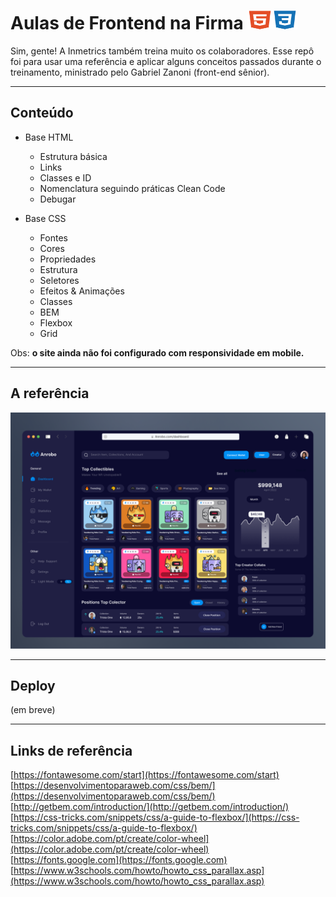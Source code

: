 # Aulas de Frontend na Firma  <img alt="logo html5" height="30" width="40" src="https://raw.githubusercontent.com/devicons/devicon/master/icons/html5/html5-plain.svg"/><img  alt="logo css3" height="30" width="40" src="https://raw.githubusercontent.com/devicons/devicon/master/icons/css3/css3-plain.svg"/>

  

Sim, gente! A Inmetrics também treina muito os colaboradores.
Esse repô foi para usar uma referência e aplicar alguns conceitos passados durante o treinamento, ministrado pelo Gabriel Zanoni (front-end sênior).

---

## Conteúdo

- Base HTML

  - Estrutura básica
  - Links
  - Classes e ID
  - Nomenclatura seguindo práticas Clean Code
  - Debugar

- Base CSS
  - Fontes
  - Cores
  - Propriedades
  - Estrutura
  - Seletores
  - Efeitos & Animações
  - Classes
  - BEM
  - Flexbox
  - Grid

Obs: <strong>o site ainda não foi configurado com responsividade em mobile.</strong>

---

## A referência

<img src=".\images\layout-image.png">

---

## Deploy

(em breve)

---

## Links de referência

[https://fontawesome.com/start](https://fontawesome.com/start)
<br/>
[https://desenvolvimentoparaweb.com/css/bem/](https://desenvolvimentoparaweb.com/css/bem/)
<br/>
[http://getbem.com/introduction/](http://getbem.com/introduction/)
<br/>
[https://css-tricks.com/snippets/css/a-guide-to-flexbox/](https://css-tricks.com/snippets/css/a-guide-to-flexbox/)
<br/>
[https://color.adobe.com/pt/create/color-wheel](https://color.adobe.com/pt/create/color-wheel)
<br/>
[https://fonts.google.com](https://fonts.google.com)
<br/>
[https://www.w3schools.com/howto/howto_css_parallax.asp](https://www.w3schools.com/howto/howto_css_parallax.asp)
